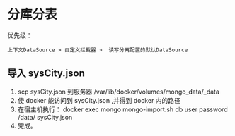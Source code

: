 # 分库分表

优先级：

    上下文DataSource > 自定义拦截器 >  读写分离配置的默认DataSource


## 导入 sysCity.json

1. scp sysCity.json 到服务器 /var/lib/docker/volumes/mongo_data/_data
2. 使 docker 能访问到 sysCity.json ,并得到 docker 内的路径
3. 在宿主机执行： docker exec mongo mongo-import.sh db user password /data/   sysCity.json
4. 完成。
